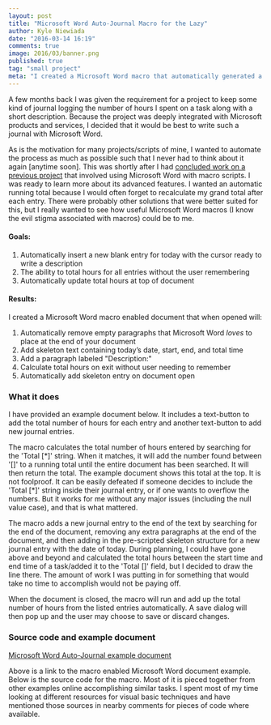 ```yaml
---
layout: post
title: "Microsoft Word Auto-Journal Macro for the Lazy"
author: Kyle Niewiada
date: "2016-03-14 16:19"
comments: true
image: 2016/03/banner.png
published: true
tag: "small project"
meta: "I created a Microsoft Word macro that automatically generated a skeleton entry for today and added up the total hours documented thus far"
---
```


A few months back I was given the requirement for a project to keep some kind of journal logging the number of hours I spent on a task along with a short description. Because the project was deeply integrated with Microsoft products and services, I decided that it would be best to write such a journal with Microsoft Word.

As is the motivation for many projects/scripts of mine, I wanted to automate the process as much as possible such that I never had to think about it again [anytime soon]. This was shortly after I had [concluded work on a previous project](/blog/2015/12/making-a-book-from-facebook-messages/) that involved using Microsoft Word with macro scripts. I was ready to learn more about its advanced features. I wanted an automatic running total because I would often forget to recalculate my grand total after each entry. There were probably other solutions that were better suited for this, but I really wanted to see how useful Microsoft Word macros (I know the evil stigma associated with macros) could be to me.

#### Goals:

1. Automatically insert a new blank entry for today with the cursor ready to write a description
2. The ability to total hours for all entries without the user remembering
3. Automatically update total hours at top of document

#### Results:

I created a Microsoft Word macro enabled document that when opened will:

1. Automatically remove empty paragraphs that Microsoft Word *loves* to place at the end of your document
2. Add skeleton text containing today’s date, start, end, and total time
3. Add a paragraph labeled "Description:"
4. Calculate total hours on exit without user needing to remember
5. Automatically add skeleton entry on document open

### What it does

I have provided an example document below. It includes a text-button to add the total number of hours for each entry and another text-button to add new journal entries.

The macro calculates the total number of hours entered by searching for the 'Total [\*]' string. When it matches, it will add the number found between '[]' to a running total until the entire document has been searched. It will then return the total. The example document shows this total at the top. It is not foolproof. It can be easily defeated if someone decides to include the 'Total [\*]' string inside their journal entry, or if one wants to overflow the numbers. But it works for me without any major issues (including the null value case), and that is what mattered.

The macro adds a new journal entry to the end of the text by searching for the end of the document, removing any extra paragraphs at the end of the document, and then adding in the pre-scripted skeleton structure for a new journal entry with the date of today. During planning, I could have gone above and beyond and calculated the total hours between the start time and end time of a task/added it to the 'Total []' field, but I decided to draw the line there. The amount of work I was putting in for something that would take no time to accomplish would not be paying off.

When the document is closed, the macro will run and add up the total number of hours from the listed entries automatically. A save dialog will then pop up and the user may choose to save or discard changes.

### Source code and example document

[Microsoft Word Auto-Journal example document](/assets/files/2016/03/JournalExample.docm)

Above is a link to the macro enabled Microsoft Word document example. Below is the source code for the macro. Most of it is pieced together from other examples online accomplishing similar tasks. I spent most of my time looking at different resources for visual basic techniques and have mentioned those sources in nearby comments for pieces of code where available.

<script src="https://gist.github.com/aav7fl/7df0051c6fa9fd8a42bb.js"></script>
